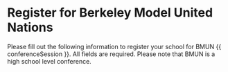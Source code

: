 # Register for Berkeley Model United Nations

Please fill out the following information to register your school for BMUN {{ conferenceSession }}. All fields are required. Please note that BMUN is a high school level conference.
